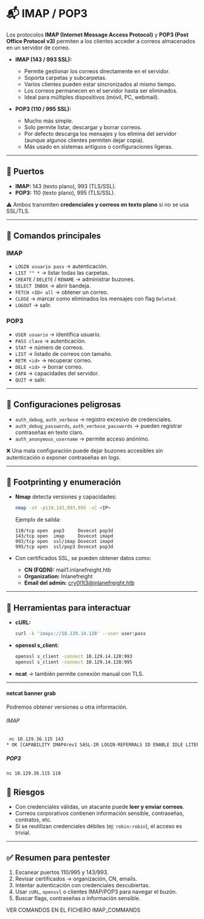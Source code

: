 # 📬 IMAP / POP3 

Los protocolos **IMAP (Internet Message Access Protocol)** y **POP3 (Post Office Protocol v3)** permiten a los clientes acceder a correos almacenados en un servidor de correo.  

- **IMAP (143 / 993 SSL):**  
  - Permite gestionar los correos directamente en el servidor.  
  - Soporta carpetas y subcarpetas.  
  - Varios clientes pueden estar sincronizados al mismo tiempo.  
  - Los correos permanecen en el servidor hasta ser eliminados.  
  - Ideal para múltiples dispositivos (móvil, PC, webmail).  

- **POP3 (110 / 995 SSL):**  
  - Mucho más simple.  
  - Solo permite listar, descargar y borrar correos.  
  - Por defecto descarga los mensajes y los elimina del servidor (aunque algunos clientes permiten dejar copia).  
  - Más usado en sistemas antiguos o configuraciones ligeras.  

---

## 📌 Puertos
- **IMAP:** 143 (texto plano), 993 (TLS/SSL).  
- **POP3:** 110 (texto plano), 995 (TLS/SSL).  

⚠️ Ambos transmiten **credenciales y correos en texto plano** si no se usa SSL/TLS.  

---

## 📌 Comandos principales
### IMAP
- `LOGIN usuario pass` → autenticación.  
- `LIST "" *` → listar todas las carpetas.  
- `CREATE` / `DELETE` / `RENAME` → administrar buzones.  
- `SELECT INBOX` → abrir bandeja.  
- `FETCH <ID> all` → obtener un correo.  
- `CLOSE` → marcar como eliminados los mensajes con flag `Deleted`.  
- `LOGOUT` → salir.  

### POP3
- `USER usuario` → identifica usuario.  
- `PASS clave` → autenticación.  
- `STAT` → número de correos.  
- `LIST` → listado de correos con tamaño.  
- `RETR <id>` → recuperar correo.  
- `DELE <id>` → borrar correo.  
- `CAPA` → capacidades del servidor.  
- `QUIT` → salir.  

---

## 📌 Configuraciones peligrosas
- `auth_debug`, `auth_verbose` → registro excesivo de credenciales.  
- `auth_debug_passwords`, `auth_verbose_passwords` → pueden registrar contraseñas en texto claro.  
- `auth_anonymous_username` → permite acceso anónimo.  

❌ Una mala configuración puede dejar buzones accesibles sin autenticación o exponer contraseñas en logs.  

---

## 📌 Footprinting y enumeración
- **Nmap** detecta versiones y capacidades:  
  ```bash
  nmap -sV -p110,143,993,995 -sC <IP>
  ```
  Ejemplo de salida:  
  ```
  110/tcp open  pop3     Dovecot pop3d
  143/tcp open  imap     Dovecot imapd
  993/tcp open  ssl/imap Dovecot imapd
  995/tcp open  ssl/pop3 Dovecot pop3d
  ```

- Con certificados SSL, se pueden obtener datos como:  
  - **CN (FQDN):** mail1.inlanefreight.htb  
  - **Organization:** Inlanefreight  
  - **Email del admin:** cry0l1t3@inlanefreight.htb  

---

## 📌 Herramientas para interactuar
- **cURL:**  
  ```bash
  curl -k 'imaps://10.129.14.128' --user user:pass
  ```
- **openssl s_client:**  
  ```bash
  openssl s_client -connect 10.129.14.128:993
  openssl s_client -connect 10.129.14.128:995
  ```
- **ncat** → también permite conexión manual con TLS.  

---
#### netcat banner grab

Podremos obtener versiones u otra información.
###### IMAP
```bash
 nc 10.129.36.115 143
* OK [CAPABILITY IMAP4rev1 SASL-IR LOGIN-REFERRALS ID ENABLE IDLE LITERAL+ STARTTLS LOGINDISABLED] HTB{roncfbw7iszerd7shni7jr2343zhrj}

```
##### POP3
```bash
nc 10.129.36.115 110
```

## 📌 Riesgos
- Con credenciales válidas, un atacante puede **leer y enviar correos**.  
- Correos corporativos contienen información sensible, contraseñas, contratos, etc.  
- Si se reutilizan credenciales débiles (ej: `robin:robin`), el acceso es trivial.  

---

## ✅ Resumen para pentester
1. Escanear puertos 110/995 y 143/993.  
2. Revisar certificados → organización, CN, emails.  
3. Intentar autenticación con credenciales descubiertas.  
4. Usar `cURL`, `openssl` o clientes IMAP/POP3 para navegar el buzón.  
5. Buscar flags, contraseñas o información sensible.  

VER COMANDOS EN EL FICHERO IMAP_COMMANDS
